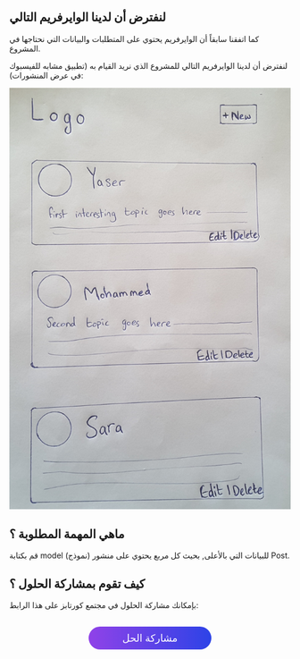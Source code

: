 ## لنفترض أن لدينا الوايرفريم التالي

كما اتفقنا سابقاً أن الوايرفريم يحتوي على المتطلبات والبيانات التي نحتاجها في المشروع.

لنفترض أن لدينا الوايرفريم التالي للمشروع الذي نريد القيام به (تطبيق مشابه للفيسبوك في عرض المنشورات):

![homepage](./assets/homepage.jpg)

## ماهي المهمة المطلوبة ؟

قم بكتابة model (نموذج) للبيانات التي بالأعلى, بحيث كل مربع يحتوي على منشور Post.

## كيف تقوم بمشاركة الحلول ؟

بإمكانك مشاركة الحلول في مجتمع كورتابز على هذا الرابط:

<a href="https://forums.coretabs.net/t/مشاركة-حلول-تجنب-النسخ-واللصق-باسخدام-الدوال/1159" style="display: block; width: 200px; background-color: #5355e8; background-image:linear-gradient(to left, #2d43e7, #9042e8); color:#fff; padding: 10px; margin: 30px auto; border-radius:100px; text-decoration: none; font-size: 18px; text-align: center;">مشاركة الحل</a>